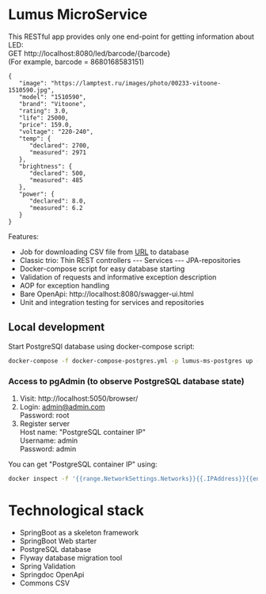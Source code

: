 # Lumus MicroService
This RESTful app provides only one end-point for getting information about LED:\
GET http://localhost:8080/led/barcode/{barcode} \
(For example, barcode = 8680168583151)
```
{
   "image": "https://lamptest.ru/images/photo/00233-vitoone-1510590.jpg",
   "model": "1510590",
   "brand": "Vitoone",
   "rating": 3.0,
   "life": 25000,
   "price": 159.0,
   "voltage": "220-240",
   "temp": {
      "declared": 2700,
      "measured": 2971
   },
   "brightness": {
      "declared": 500,
      "measured": 485
   },
   "power": {
      "declared": 8.0,
      "measured": 6.2
   }
}
```

Features:
* Job for downloading CSV file from [URL](http://lamptest.ru/led.csv) to database
* Classic trio: Thin REST controllers --- Services --- JPA-repositories
* Docker-compose script for easy database starting
* Validation of requests and informative exception description
* AOP for exception handling
* Bare OpenApi: http://localhost:8080/swagger-ui.html
* Unit and integration testing for services and repositories

## Local development

Start PostgreSQl database using docker-compose script:
```bash
docker-compose -f docker-compose-postgres.yml -p lumus-ms-postgres up -d
```


### Access to pgAdmin (to observe PostgreSQL database state)
1. Visit: http://localhost:5050/browser/
2. Login: admin@admin.com  
   Password: root
3. Register server\
   Host name: "PostgreSQL container IP"\
   Username: admin\
   Password: admin

You can get "PostgreSQL container IP" using:
```bash
docker inspect -f '{{range.NetworkSettings.Networks}}{{.IPAddress}}{{end}}' pg_container
```

# Technological stack
- SpringBoot as a skeleton framework
- SpringBoot Web starter
- PostgreSQL database
- Flyway database migration tool
- Spring Validation
- Springdoc OpenApi
- Commons CSV
